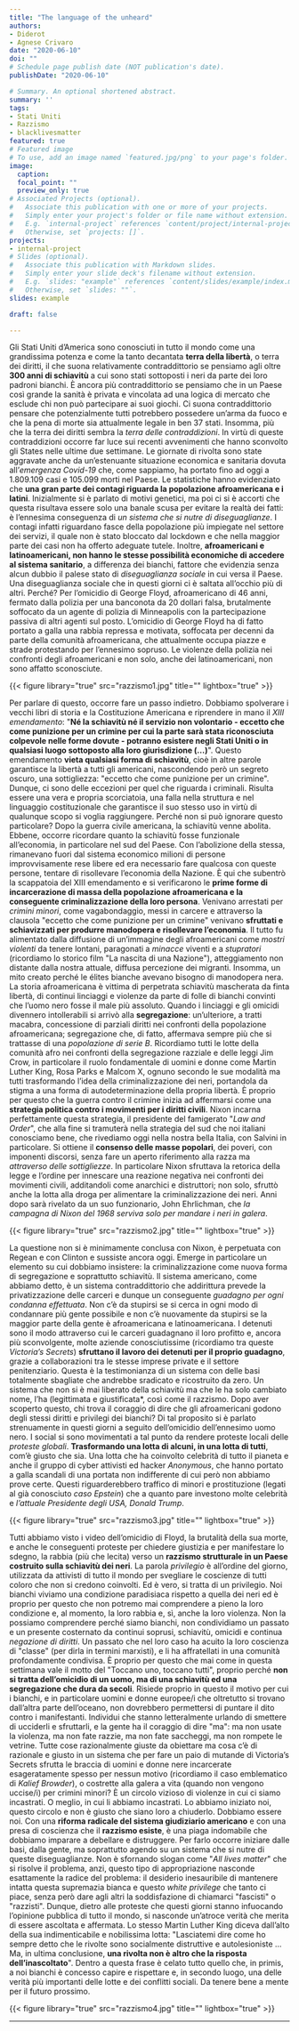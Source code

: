 ```yaml
---
title: "The language of the unheard"
authors:
- Diderot
- Agnese Crivaro
date: "2020-06-10"
doi: ""
# Schedule page publish date (NOT publication's date).
publishDate: "2020-06-10"

# Summary. An optional shortened abstract.
summary: ''
tags:
- Stati Uniti
- Razzismo
- blacklivesmatter
featured: true
# Featured image
# To use, add an image named `featured.jpg/png` to your page's folder.
image:
  caption:
  focal_point: ""
  preview_only: true
# Associated Projects (optional).
#   Associate this publication with one or more of your projects.
#   Simply enter your project's folder or file name without extension.
#   E.g. `internal-project` references `content/project/internal-project/index.md`.
#   Otherwise, set `projects: []`.
projects:
- internal-project
# Slides (optional).
#   Associate this publication with Markdown slides.
#   Simply enter your slide deck's filename without extension.
#   E.g. `slides: "example"` references `content/slides/example/index.md`.
#   Otherwise, set `slides: ""`.
slides: example

draft: false

---
```


Gli Stati Uniti d’America sono conosciuti in tutto il mondo come una grandissima potenza e come la tanto decantata **terra della libertà**, o terra dei diritti, il che suona relativamente contraddittorio se pensiamo agli oltre **300 anni di schiavitù** a cui sono stati sottoposti i neri da parte dei loro padroni bianchi.
È ancora più contraddittorio se pensiamo che in un Paese così grande la sanità è privata e vincolata ad una logica di mercato che esclude chi non può partecipare ai suoi giochi. Ci suona contraddittorio pensare che potenzialmente tutti potrebbero possedere un’arma da fuoco e che la pena di morte sia attualmente legale in ben 37 stati.
Insomma, più che la terra dei diritti sembra la *terra delle contraddizioni*.
In virtù di queste contraddizioni occorre far luce sui recenti avvenimenti che hanno sconvolto gli States nelle ultime due settimane.
Le giornate di rivolta sono state aggravate anche da un’estenuante situazione economica e sanitaria dovuta all’*emergenza Covid-19* che, come sappiamo, ha portato fino ad oggi a 1.809.109 casi e 105.099 morti nel Paese.
Le statistiche hanno evidenziato che **una gran parte dei contagi riguarda la popolazione afroamericana e i latini**. Inizialmente si è parlato di motivi genetici, ma poi ci si è accorti che questa risultava essere solo una banale scusa per evitare la realtà dei fatti: è l’ennesima conseguenza di *un sistema che si nutre di diseguaglianze*.
I contagi infatti riguardano fasce della popolazione più impiegate nel settore dei servizi, il quale non è stato bloccato dal lockdown e che nella maggior parte dei casi non ha offerto adeguate tutele. Inoltre, **afroamericani e latinoamericani, non hanno le stesse possibilità economiche di accedere al sistema sanitario**, a differenza dei bianchi, fattore che evidenzia senza alcun dubbio il palese stato di *diseguaglianza sociale* in cui versa il Paese.
Una diseguaglianza sociale che in questi giorni ci è saltata all’occhio più di altri.
Perché?
Per l’omicidio di George Floyd, afroamericano di 46 anni, fermato dalla polizia per una banconota da 20 dollari falsa, brutalmente soffocato da un agente di polizia di Minneapolis con la partecipazione passiva di altri agenti sul posto. L’omicidio di George Floyd ha di fatto portato a galla una rabbia repressa e motivata, soffocata per decenni da parte della comunità afroamericana, che attualmente occupa piazze e strade protestando per l’ennesimo sopruso.
Le violenze della polizia nei confronti degli afroamericani e non solo, anche dei latinoamericani, non sono affatto sconosciute.

{{< figure library="true" src="razzismo1.jpg" title="" lightbox="true" >}}

Per parlare di questo, occorre fare un passo indietro.
Dobbiamo spolverare i vecchi libri di storia e la Costituzione Americana e riprendere in mano il *XIII emendamento*: "**Né la schiavitù né il servizio non volontario - eccetto che come punizione per un crimine per cui la parte sarà stata riconosciuta colpevole nelle forme dovute - potranno esistere negli Stati Uniti o in qualsiasi luogo sottoposto alla loro giurisdizione (…)**". Questo emendamento **vieta qualsiasi forma di schiavitù**, cioè in altre parole garantisce la libertà a tutti gli americani, nascondendo però un segreto oscuro, una sottigliezza: "eccetto che come punizione per un crimine". Dunque, ci sono delle eccezioni per quel che riguarda i criminali. Risulta essere una vera e propria scorciatoia, una falla nella struttura e nel linguaggio costituzionale che garantisce il suo stesso uso in virtù di qualunque scopo si voglia raggiungere. Perché non si può ignorare questo particolare? Dopo la guerra civile americana, la schiavitù venne abolita. Ebbene, occorre ricordare  quanto la schiavitù fosse funzionale all’economia, in particolare nel sud del Paese. Con l’abolizione della stessa, rimanevano fuori dal sistema economico milioni di persone improvvisamente rese libere ed era necessario fare qualcosa con queste persone, tentare di risollevare l’economia della Nazione. È qui che subentrò la scappatoia del XIII emendamento e si verificarono le **prime forme di incarcerazione di massa della popolazione afroamericana e la conseguente criminalizzazione della loro persona**. Venivano arrestati per *crimini minori*, come vagabondaggio, messi in carcere e attraverso la clausola "eccetto che come punizione per un crimine" venivano **sfruttati e schiavizzati per produrre manodopera e risollevare l’economia**. Il tutto  fu alimentato dalla diffusione di un’immagine degli afroamericani come *mostri violenti* da tenere lontani, paragonati a *minacce* viventi e a *stupratori* (ricordiamo lo storico film "La nascita di una Nazione"), atteggiamento non distante dalla nostra attuale, diffusa percezione dei migranti.
Insomma, un mito creato perché le élites bianche avevano bisogno di manodopera nera.
La storia afroamericana è vittima di perpetrata schiavitù mascherata da finta libertà, di continui linciaggi e violenze da parte di folle di bianchi convinti che l’uomo nero fosse il male più assoluto. Quando i linciaggi e gli omicidi divennero intollerabili si arrivò alla **segregazione**: un’ulteriore, a tratti macabra, concessione di parziali diritti nei confronti della popolazione afroamericana; segregazione che, di fatto, affermava sempre più che si trattasse di una *popolazione di serie B*.
Ricordiamo tutti le lotte della comunità afro nei confronti della segregazione razziale e delle leggi Jim Crow, in particolare il ruolo fondamentale di uomini e donne come Martin Luther King, Rosa Parks e Malcom X, ognuno secondo le sue modalità ma tutti trasformando l’idea della criminalizzazione dei neri, portandola da stigma a una forma di autodeterminazione della propria libertà.
È proprio per questo che la guerra contro il crimine inizia ad affermarsi come una **strategia politica contro i movimenti per i diritti civili**. Nixon incarna perfettamente questa strategia, il presidente del famigerato "*Law and Order*", che alla fine si tramuterà nella strategia del sud che noi italiani conosciamo bene, che rivediamo oggi nella nostra bella Italia, con Salvini in particolare.
Si ottiene il **consenso delle masse popolari**, dei poveri, con imponenti discorsi, senza fare un aperto riferimento alla razza ma *attraverso delle sottigliezze*. In particolare Nixon sfruttava la retorica della legge e l’ordine per innescare una reazione negativa nei confronti dei movimenti civili, additandoli come anarchici e distruttori; non solo, sfruttò anche la lotta alla droga per alimentare la criminalizzazione dei neri. Anni dopo sarà rivelato da un suo funzionario, John Ehrlichman, che *la campagna di Nixon del 1968 serviva solo per mandare i neri in galera*.

{{< figure library="true" src="razzismo2.jpg" title="" lightbox="true" >}}

La questione non si è minimamente conclusa con Nixon, è perpetuata con Regean e con Clinton e sussiste ancora oggi.
Emerge in particolare un elemento su cui dobbiamo insistere: la criminalizzazione come nuova forma di segregazione e soprattutto schiavitù. Il sistema americano, come abbiamo detto, è un sistema contraddittorio che addirittura prevede la privatizzazione delle carceri e dunque un conseguente *guadagno per ogni condanna effettuata*. Non c’è da stupirsi se si cerca in ogni modo di condannare più gente possibile e non c’è nuovamente da stupirsi se la maggior parte della gente è afroamericana e latinoamericana. I detenuti sono il modo attraverso cui le carceri guadagnano il loro profitto e, ancora più sconvolgente, molte aziende conosciutissime (ricordiamo tra queste *Victoria’s Secrets*) **sfruttano il lavoro dei detenuti per il proprio guadagno**, grazie a collaborazioni tra le stesse imprese private e il settore penitenziario.
Questa è la testimonianza di un sistema con delle basi totalmente sbagliate che andrebbe sradicato e ricostruito da zero. Un sistema che non si è mai liberato della schiavitù ma che le ha solo cambiato nome, l’ha (legittimata e giustificata*, così come il razzismo.
Dopo aver scoperto questo, chi trova il coraggio di dire che gli afroamericani godono degli stessi diritti e privilegi dei bianchi?
Di tal proposito si è parlato strenuamente in questi giorni a seguito dell’omicidio dell’ennesimo uomo nero. I social si sono movimentati a tal punto da rendere proteste locali delle *proteste globali*. **Trasformando una lotta di alcuni, in una lotta di tutti**, com’è giusto che sia. Una lotta che ha coinvolto celebrità di tutto il pianeta e anche il gruppo di cyber attivisti ed hacker *Anonymous*, che hanno portato a galla scandali di una portata non indifferente di cui però non abbiamo prove certe. Questi riguarderebbero traffico di minori e prostituzione (legati al già conosciuto *caso Epstein*) che a quanto pare investono molte celebrità e *l’attuale Presidente degli USA, Donald Trump*.

{{< figure library="true" src="razzismo3.jpg" title="" lightbox="true" >}}

Tutti abbiamo visto i video dell’omicidio di Floyd, la brutalità della sua morte, e anche le conseguenti proteste per chiedere giustizia e per manifestare lo sdegno, la rabbia (più che lecita) verso un **razzismo strutturale in un Paese costruito sulla schiavitù dei neri**. La parola *privilegio* è all’ordine del giorno, utilizzata da attivisti di tutto il mondo per svegliare le coscienze di tutti coloro che non si credono coinvolti. Ed è vero, si tratta di un privilegio. Noi bianchi viviamo una condizione paradisiaca rispetto a quella dei neri ed è proprio per questo che non potremo mai comprendere a pieno la loro condizione e, al momento, la loro rabbia e, sì,  anche la loro violenza. Non la possiamo comprendere perché siamo bianchi, non condividiamo un passato e un presente costernato da continui soprusi, schiavitù, omicidi e continua *negazione di diritti*. Un passato che nel loro caso ha acuito la loro coscienza di "classe" (per dirla in termini marxisti), e li ha affratellati in una comunità profondamente condivisa. È proprio per questo che mai come in questa settimana vale il motto del "Toccano uno, toccano tutti", proprio perché **non si tratta dell’omicidio di un uomo, ma di una schiavitù ed una segregazione che dura da secoli**.
Risiede proprio in questo il motivo per cui i bianchi, e in particolare uomini e donne europee/i che oltretutto si trovano dall’altra parte dell’oceano, non dovrebbero permettersi di puntare il dito contro i manifestanti. Individui che stanno letteralmente urlando di smettere di ucciderli e sfruttarli, e la gente  ha il coraggio di dire "ma": ma non usate la violenza, ma non fate razzie, ma non fate saccheggi, ma non rompete le vetrine. Tutte cose razionalmente giuste da obiettare ma cosa c’è di razionale e giusto in un sistema che per fare un paio di mutande di Victoria’s Secrets sfrutta le braccia di uomini e donne nere incarcerate esageratamente spesso per nessun motivo (ricordiamo il caso emblematico di *Kalief Browder*), o costrette alla galera a vita (quando non vengono uccise/i) per crimini minori?
È un circolo vizioso di violenze in cui ci siamo incastrati. O meglio, in cui li abbiamo incastrati. Lo abbiamo iniziato noi, questo circolo e non è giusto che siano loro a chiuderlo. Dobbiamo essere noi. Con una **riforma radicale del sistema giudiziario americano** e con una presa di coscienza che il **razzismo esiste**, è una piaga indomabile che dobbiamo imparare a debellare e distruggere. Per farlo occorre iniziare dalle basi, dalla gente, ma soprattutto agendo su un sistema che si nutre di queste diseguaglianze.
Non è sfornando slogan come "*All lives matter*" che si risolve il problema, anzi, questo tipo di appropriazione nasconde esattamente la radice del problema: il desiderio inesauribile di mantenere intatta questa supremazia bianca e questo *white privilege* che tanto ci piace, senza però dare agli altri la soddisfazione di chiamarci "fascisti" o "razzisti".
Dunque, dietro alle proteste che questi giorni stanno infuocando l’opinione pubblica di tutto il mondo, si nasconde un’atroce verità che merita di essere ascoltata e affermata. Lo stesso Martin Luther King diceva dall’alto della sua indimenticabile e nobilissima lotta: "Lasciatemi dire come ho sempre detto che le rivolte sono socialmente distruttive e autolesioniste … Ma, in ultima conclusione, **una rivolta non è altro che la risposta dell’inascoltato**".
Dentro a questa frase è celato tutto quello che, in primis, a noi bianchi è concesso capire e rispettare e, in secondo luogo, una delle verità più importanti delle lotte e dei conflitti sociali. Da tenere bene a mente per il futuro prossimo.


{{< figure library="true" src="razzismo4.jpg" title="" lightbox="true" >}}

---

